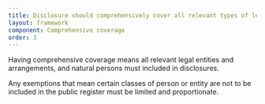 ```yaml
---
title: Disclosure should comprehensively cover all relevant types of legal entities and natural persons
layout: framework
component: Comprehensive coverage
order: 3
---
```


Having comprehensive coverage means all relevant legal entities and arrangements, and natural persons must included in disclosures. 

Any exemptions that mean certain classes of person or entity are not to be included in the public register must be limited and proportionate.